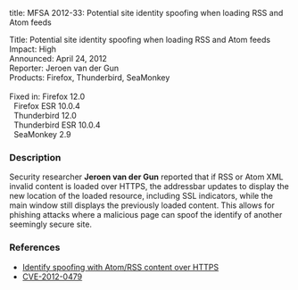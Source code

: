 title: MFSA 2012-33: Potential site identity spoofing when loading RSS and Atom feeds

<p>
<span class="label">Title:</span>      Potential site identity spoofing when
loading RSS and Atom feeds<br/>
<span class="label">Impact:</span>     High<br/>
<span class="label">Announced:</span>  April 24, 2012<br/>
<span class="label">Reporter:</span>   Jeroen van der Gun<br/>
<span class="label">Products:</span>   Firefox, Thunderbird, SeaMonkey<br/>
<br/>
<span class="label">Fixed in:</span>   Firefox 12.0<br/>
<span class="label">&#160;</span>      Firefox ESR 10.0.4<br/>
<span class="label">&#160;</span>      Thunderbird 12.0<br/>
<span class="label">&#160;</span>      Thunderbird ESR 10.0.4<br/>
<span class="label">&#160;</span>      SeaMonkey 2.9<br/>
</p>


<h3>Description</h3>

<p>Security researcher <strong>Jeroen van der Gun</strong> reported that if RSS
or Atom XML invalid content is loaded over HTTPS, the addressbar updates to
display the new location of the loaded resource, including SSL indicators, while
the main window still displays the previously loaded content. This allows for
phishing attacks where a malicious page can spoof the identify of another
seemingly secure site.
</p>


<h3>References</h3>

<ul>
  <li><a href="https://bugzilla.mozilla.org/show_bug.cgi?id=714631">
      Identify spoofing with Atom/RSS content over HTTPS</a></li>
  <li><a href="http://cve.mitre.org/cgi-bin/cvename.cgi?name=CVE-2012-0479" class="ex-ref">CVE-2012-0479</a></li>
</ul>



